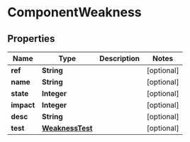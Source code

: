 
# ComponentWeakness

## Properties
Name | Type | Description | Notes
------------ | ------------- | ------------- | -------------
**ref** | **String** |  |  [optional]
**name** | **String** |  |  [optional]
**state** | **Integer** |  |  [optional]
**impact** | **Integer** |  |  [optional]
**desc** | **String** |  |  [optional]
**test** | [**WeaknessTest**](WeaknessTest.md) |  |  [optional]



